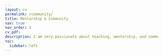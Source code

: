```yaml
---
layout: cv
permalink: /community/
title: Mentorship & Community
nav: true
nav_order: 3
cv_pdf:
description: I am very passionate about teaching, mentorship, and community outreach. Learn more about my activities in these areas including articles I have written for [Elemental Magazine](https://www.elementalmag.ca/) - the University of Toronto's (UofT) student-led mental health magazine - and efforts to highlight graduate student wellness at the Institute of Medical Science (IMS).
toc:
  sidebar: left
---
```

